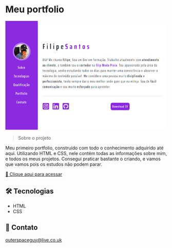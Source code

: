 # Meu portfolio 

![preview](./.github/preview.png)

> Sobre o projeto

Meu primeiro portfolio, construído com todo o conhecimento adquirido até aqui. Utilizando HTML e CSS, nele contém todas as
informações sobre mim, e todos os meus projetos. Consegui
praticar bastante o criando, e vamos que vamos pois os estudos não podem parar.

[🔗 Clique aqui para acessar](https://filipesantos07.github.io/portfolio1/)

## 🛠️ Tecnologias

- HTML
- CSS

## 💛 Contato

outerspaceguy@live.co.uk